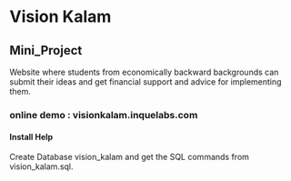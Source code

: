 # Vision Kalam
## Mini_Project
Website where students from economically backward backgrounds can submit their ideas and get financial support and advice for implementing them.
### online demo : visionkalam.inquelabs.com

#### Install Help
Create Database vision_kalam and get the SQL commands from vision_kalam.sql. 
